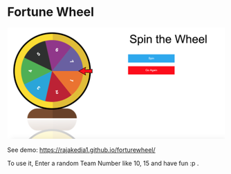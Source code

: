 # Fortune Wheel

![Main Spin Wheel](https://raw.githubusercontent.com/rajakedia1/forturewheel/master/Image/home.png)

See demo: https://rajakedia1.github.io/forturewheel/

To use it, Enter a random Team Number like 10, 15 and have fun :p .
